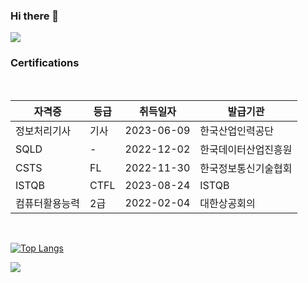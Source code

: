 ### Hi there 👋
<img src="https://capsule-render.vercel.app/api?type=waving&color=D4F0F0&height=150&section=header" />

  ### Certifications
  <br>
  
  |자격증|등급|취득일자|발급기관|
  |-------------|------|----------|------------|
  |정보처리기사|기사|2023-06-09|한국산업인력공단|
  |SQLD|-|2022-12-02|한국데이터산업진흥원|
  |CSTS|FL|2022-11-30|한국정보통신기술협회|
  |ISTQB|CTFL|2023-08-24|ISTQB|
  |컴퓨터활용능력|2급|2022-02-04|대한상공회의|

<br>

[![Top Langs](https://github-readme-stats.vercel.app/api/top-langs/?username=hojun1123)](https://github.com/anuraghazra/github-readme-stats)

<img src="https://capsule-render.vercel.app/api?type=waving&color=D4F0F0&height=150&section=footer" />

<!--
**Hojun1123/hojun1123** is a ✨ _special_ ✨ repository because its `README.md` (this file) appears on your GitHub profile.
[![Anurag's GitHub stats](https://github-readme-stats.vercel.app/api?username=hojun1123)](https://github.com/anuraghazra/github-readme-stats)
Here are some ideas to get you started:

- 🔭 I’m currently working on ...
- 🌱 I’m currently learning ...
- 👯 I’m looking to collaborate on ...
- 🤔 I’m looking for help with ...
- 💬 Ask me about ...
- 📫 How to reach me: ...
- 😄 Pronouns: ...
- ⚡ Fun fact: ...
-->

